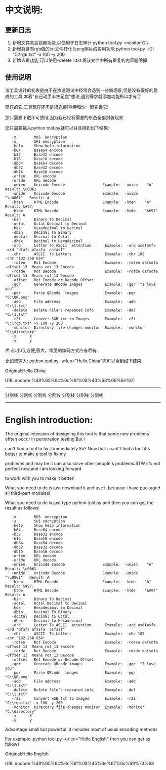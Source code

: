 ﻿﻿中文说明:
========
## 更新日志
1. 新增文件夹监视器功能,以便用于日志审计 python tool.py -monitor C:\\
2. 新增将含有rgb值的txt文件转化为png照片的实用功能 python tool.py -r2i  "C:\rgb.txt" -x 100 -y 200
3. 新增去重功能,可以使用-delete 1.txt 将该文件中所有重复的内容删除掉

## 使用说明 
该工具设计的初衷是由于在渗透测试中经常会遇到一些新场景,但是没有很好的现成的工具,本着"自己动手丰衣足食"想法,遇到需求就添加功能所以才有了

现在的它,工具现在还不是很完善!期待和你一起完善它!

您只需要下载即可使用,因为我已经将需要的东西全部封装起来

您只需要输入python tool.py就可以并且得到如下结果:
	 	
       -m        MD5  encryption
       -s        SH1 encryption
       -help     Show help information
       -b64      Base64 encode
       -b32      Base32 encode
       -b16      Base16 encode
       -db64     Base64 decode
       -db32     Base32 decode
       -db16     Base16 decode
       -urlen    URL encode
       -urlde    URL decode
       -unien    Unicode Encode                 Example:  -unien    "A"        Result: \u0061
       -unide    Unicode Decode                 Example:  -unide    "\u0061"   Result: A
       -hten     HTML Encode                    Example:  -hten    "A"         Result: &#97;
       -htde     HTML Decode                    Example:  -htde    "&#97"      Result: A
       -bin      Binary To Decimal
       -octal    Octal Decimal to Decimal
       -hex      Hexadecimal to Decimal
       -dbin     Decimal To Binary
       -doctal   Decimal to Octal
       -dhex     Decimal to Hexadecimal
       -ord      Letter To ASCII  attention      Example:  -ord asdfasfa      -ord "dfafs afasfa  asfasf"
       -chr      ASCII  To Letters               Example:  -chr 105           -chr "102 258 654"
       -roten    Rot Encode                      Example:  -roten dafsdfa -offset 13  Means rot_13 Encode
       -rotde    Rot Decode                      Example:  -rotde dafsdfa -offset 13  Means rot_13 Decode
       -offset   Rot Encode or Decode Offset
       -gqr      Generate QRcode images          Example:  -gqr  "I love you"
       -pqr      Parse QRcode  images            Example:  -pqr  "C:\QR.png"
       -add      File address                    Example:  -add  "C:\1.txt"
       -delete   Delete File's repeated info     Example:  -del  "C:\1.txt"
       -r2i      Convert RGB txt to Images       Example:  -r2i  "C:\rgb.txt" -x 100 -y 200
       -monitor  Directory file changes monitor  Example:  -monitor  "C:\directory"
       -x      X
       -y      y


优     点:小巧,方便,强大，常见的编码方式应有尽有.

比如您输入: python tool.py -urlen="Hello China"您可以得到如下结果

Original:Hello China

URL encode:%48%65%6c%6c%6f%08%43%68%69%6e%61

	
******************************************************************************
分割线 分割线	分割线	分割线	分割线	分割线	分割线
******************************************************************************
English introduction:
========
The original intension of designing this tool is that some new problems offten occur in penetration testing.But i 

can't find a tool to fix it immediately.So? Now that i cant't find a tool  it's better to make a tool to fix my 

problems and may be it can also solve other people's problems.BTW it's not perfect now,and i am looking forward 

to work with you to make it better!  

What you need to do is just download it and use it because i have packaged all third-part modules!

What you need to do is just type python tool.py and then you can get the result as follows!

       -m        MD5  encryption
       -s        SH1 encryption
       -help     Show help information
       -b64      Base64 encode
       -b32      Base32 encode
       -b16      Base16 encode
       -db64     Base64 decode
       -db32     Base32 decode
       -db16     Base16 decode
       -urlen    URL encode
       -urlde    URL decode
       -unien    Unicode Encode                 Example:  -unien    "A"        Result: \u0061
       -unide    Unicode Decode                 Example:  -unide    "\u0061"   Result: A
       -hten     HTML Encode                    Example:  -hten    "A"         Result: &#97;
       -htde     HTML Decode                    Example:  -htde    "&#97"      Result: A
       -bin      Binary To Decimal
       -octal    Octal Decimal to Decimal
       -hex      Hexadecimal to Decimal
       -dbin     Decimal To Binary
       -doctal   Decimal to Octal
       -dhex     Decimal to Hexadecimal
       -ord      Letter To ASCII  attention      Example:  -ord asdfasfa      -ord "dfafs afasfa  asfasf"
       -chr      ASCII  To Letters               Example:  -chr 105           -chr "102 258 654"
       -roten    Rot Encode                      Example:  -roten dafsdfa -offset 13  Means rot_13 Encode
       -rotde    Rot Decode                      Example:  -rotde dafsdfa -offset 13  Means rot_13 Decode
       -offset   Rot Encode or Decode Offset
       -gqr      Generate QRcode images          Example:  -gqr  "I love you"
       -pqr      Parse QRcode  images            Example:  -pqr  "C:\QR.png"
       -add      File address                    Example:  -add  "C:\1.txt"
       -delete   Delete File's repeated info     Example:  -del  "C:\1.txt"
       -r2i      Convert RGB txt to Images       Example:  -r2i  "C:\rgb.txt" -x 100 -y 200
       -monitor  Directory file changes monitor  Example:  -monitor  "C:\directory"
       -x      X
       -y      y
Advantage:small but powerful ,it includes most of usual encoding methods

For example: python tool.py -urlen="Hello English" then you can get as follows

Original:Hello English

URL encode:%48%65%6c%6c%6f%08%45%6e%67%6c%69%73%68
				

